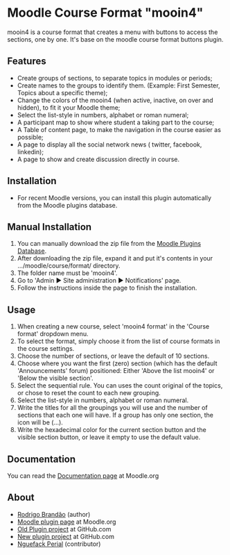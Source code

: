 Moodle Course Format "mooin4"
===============================

mooin4 is a course format that creates a menu with buttons to access the sections, one by one.
It's base on the moodle course format buttons plugin.

Features
---------
* Create groups of sections, to separate topics in modules or periods;
* Create names to the groups to identify them. (Example: First Semester, Topics about a specific theme);
* Change the colors of the mooin4 (when active, inactive, on over and hidden), to fit it your Moodle theme;
* Select the list-style in numbers, alphabet or roman numeral;
* A participant map to show where student a taking part to the course;
* A Table of content page, to make the navigation in the course easier as possible;
* A page to display all the social network news ( twitter, facebook, linkedin);
* A page to show and create discussion directly in course.

Installation
-------------
* For recent Moodle versions, you can install this plugin automatically from the Moodle plugins database.

Manual Installation
--------------------
1. You can manually download the zip file from the [Moodle Plugins Database](https://moodle.org/plugins/format_mooin4).
2. After downloading the zip file, expand it and put it's contents in your .../moodle/course/format/ directory.
3. The folder name must be 'mooin4'.
4. Go to 'Admin ► Site administration ► Notifications' page.
5. Follow the instructions inside the page to finish the installation.

Usage
------
1. When creating a new course, select 'mooin4 format' in the 'Course format' dropdown menu.
2. To select the format, simply choose it from the list of course formats in the course settings.
3. Choose the number of sections, or leave the default of 10 sections.
4. Choose where you want the first (zero) section (which has the default 'Announcements' forum) positioned: Either 'Above the list mooin4' or 'Below the visible section'.
5. Select the sequential rule. You can uses the count original of the topics, or chose to reset the count to each new grouping.
6. Select the list-style in numbers, alphabet or roman numeral.
7. Write the titles for all the groupings you will use and the number of sections that each one will have. If a group has only one section, the icon will be (...).
8. Write the hexadecimal color for the current section button and the visible section button, or leave it empty to use the default value.

Documentation
--------------
You can read the [Documentation page](https://docs.moodle.org/31/en/buttons_course_format) at Moodle.org

About
------
* [Rodrigo Brandão](https://github.com/brandaorodrigo) (author)
* [Moodle plugin page](https://moodle.org/plugins/format_buttons) at Moodle.org
* [Old Plugin project](https://github.com/brandaorodrigo/moodle-format_buttons) at GitHub.com
* [New plugin project](https://github.com/dperial/moodle-format_mooin4) at GitHub.com
* [Nguefack Perial](https://github.com/dperial/) (contributor)
